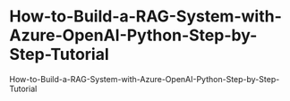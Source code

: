 # How-to-Build-a-RAG-System-with-Azure-OpenAI-Python-Step-by-Step-Tutorial
How-to-Build-a-RAG-System-with-Azure-OpenAI-Python-Step-by-Step-Tutorial
